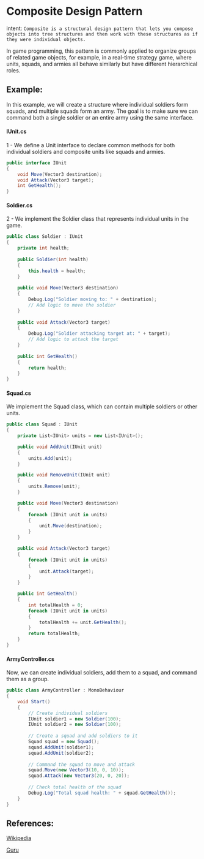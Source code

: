 # Composite Design Pattern

intent: `Composite is a structural design pattern that lets you compose objects into tree structures and then work with these structures as if they were individual objects.`

In game programming, this pattern is commonly applied to organize groups of related game objects, for example, in a real-time strategy game, where units, squads, and armies all behave similarly but have different hierarchical roles.

## Example:

In this example, we will create a structure where individual soldiers form squads, and multiple squads form an army. The goal is to make sure we can command both a single soldier or an entire army using the same interface.

#### IUnit.cs

1 - We define a Unit interface to declare common methods for both individual soldiers and composite units like squads and armies.

```C#
public interface IUnit
{
    void Move(Vector3 destination);
    void Attack(Vector3 target);
    int GetHealth();
}
```

#### Soldier.cs

2 - We implement the Soldier class that represents individual units in the game.

```C#
public class Soldier : IUnit
{
    private int health;
    
    public Soldier(int health)
    {
        this.health = health;
    }
    
    public void Move(Vector3 destination)
    {
        Debug.Log("Soldier moving to: " + destination);
        // Add logic to move the soldier
    }
    
    public void Attack(Vector3 target)
    {
        Debug.Log("Soldier attacking target at: " + target);
        // Add logic to attack the target
    }
    
    public int GetHealth()
    {
        return health;
    }
}
```

#### Squad.cs

We implement the Squad class, which can contain multiple soldiers or other units.

```C#
public class Squad : IUnit
{
    private List<IUnit> units = new List<IUnit>();

    public void AddUnit(IUnit unit)
    {
        units.Add(unit);
    }

    public void RemoveUnit(IUnit unit)
    {
        units.Remove(unit);
    }

    public void Move(Vector3 destination)
    {
        foreach (IUnit unit in units)
        {
            unit.Move(destination);
        }
    }

    public void Attack(Vector3 target)
    {
        foreach (IUnit unit in units)
        {
            unit.Attack(target);
        }
    }

    public int GetHealth()
    {
        int totalHealth = 0;
        foreach (IUnit unit in units)
        {
            totalHealth += unit.GetHealth();
        }
        return totalHealth;
    }
}
```

#### ArmyController.cs

Now, we can create individual soldiers, add them to a squad, and command them as a group.

```C#
public class ArmyController : MonoBehaviour
{
    void Start()
    {
        // Create individual soldiers
        IUnit soldier1 = new Soldier(100);
        IUnit soldier2 = new Soldier(100);
        
        // Create a squad and add soldiers to it
        Squad squad = new Squad();
        squad.AddUnit(soldier1);
        squad.AddUnit(soldier2);
        
        // Command the squad to move and attack
        squad.Move(new Vector3(10, 0, 10));
        squad.Attack(new Vector3(20, 0, 20));
        
        // Check total health of the squad
        Debug.Log("Total squad health: " + squad.GetHealth());
    }
}

```

## References:

[Wikipedia](https://en.wikipedia.org/wiki/Composite_pattern)

[Guru](https://refactoring.guru/design-patterns/composite)
